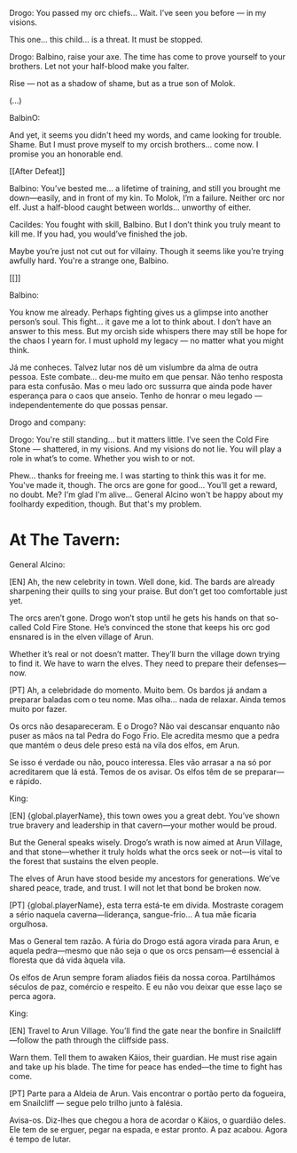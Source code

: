 Drogo:
You passed my orc chiefs... Wait. I’ve seen you before — in my visions.

This one… this child... is a threat. It must be stopped.

Drogo:
Balbino, raise your axe. The time has come to prove yourself to your brothers.
Let not your half-blood make you falter.

Rise — not as a shadow of shame, but as a true son of Molok.

(...)

BalbinO:

And yet, it seems you didn't heed my words, and came looking for trouble. Shame. But I must prove myself to my orcish brothers... come now. I promise you an honorable end.


[[After Defeat]]

Balbino:
You’ve bested me… a lifetime of training, and still you brought me down—easily, and in front of my kin.
To Molok, I’m a failure. Neither orc nor elf. Just a half-blood caught between worlds… unworthy of either.

Cacildes:
You fought with skill, Balbino.
But I don’t think you truly meant to kill me. If you had, you would’ve finished the job.

Maybe you’re just not cut out for villainy. Though it seems like you’re trying awfully hard.
You're a strange one, Balbino.

[[]]

Balbino:

You know me already. Perhaps fighting gives us a glimpse into another person’s soul.
This fight… it gave me a lot to think about. I don’t have an answer to this mess.
But my orcish side whispers there may still be hope for the chaos I yearn for.
I must uphold my legacy — no matter what you might think.

Já me conheces. Talvez lutar nos dê um vislumbre da alma de outra pessoa.
Este combate... deu-me muito em que pensar. Não tenho resposta para esta confusão.
Mas o meu lado orc sussurra que ainda pode haver esperança para o caos que anseio.
Tenho de honrar o meu legado — independentemente do que possas pensar.


Drogo and company:

Drogo:
You're still standing... but it matters little.
I’ve seen the Cold Fire Stone — shattered, in my visions. And my visions do not lie.
You will play a role in what’s to come. Whether you wish to or not.



Phew... thanks for freeing me. I was starting to think this was it for me. You've made it, though. The orcs are gone for good...
You’ll get a reward, no doubt. Me? I'm glad I'm alive... General Alcino won't be happy about my foolhardy expedition, though. But that's my problem.

# At The Tavern:

General Alcino:

[EN]
Ah, the new celebrity in town. Well done, kid. The bards are already sharpening their quills to sing your praise. But don’t get too comfortable just yet.

The orcs aren’t gone. Drogo won’t stop until he gets his hands on that so-called Cold Fire Stone. He’s convinced the stone that keeps his orc god ensnared is in the elven village of Arun.

Whether it’s real or not doesn’t matter. They’ll burn the village down trying to find it. We have to warn the elves. They need to prepare their defenses—now.

[PT]
Ah, a celebridade do momento. Muito bem. Os bardos já andam a preparar baladas com o teu nome. Mas olha… nada de relaxar. Ainda temos muito por fazer.

Os orcs não desapareceram. E o Drogo? Não vai descansar enquanto não puser as mãos na tal Pedra do Fogo Frio. Ele acredita mesmo que a pedra que mantém o deus dele preso está na vila dos elfos, em Arun.

Se isso é verdade ou não, pouco interessa. Eles vão arrasar a na só por acreditarem que lá está. Temos de os avisar. Os elfos têm de se preparar—e rápido.

King:

[EN]
{global.playerName}, this town owes you a great debt. You’ve shown true bravery and leadership in that cavern—your mother would be proud.

But the General speaks wisely. Drogo’s wrath is now aimed at Arun Village, and that stone—whether it truly holds what the orcs seek or not—is vital to the forest that sustains the elven people.

The elves of Arun have stood beside my ancestors for generations. We’ve shared peace, trade, and trust. I will not let that bond be broken now.

[PT]
{global.playerName}, esta terra está-te em dívida. Mostraste coragem a sério naquela caverna—liderança, sangue-frio… A tua mãe ficaria orgulhosa.

Mas o General tem razão. A fúria do Drogo está agora virada para Arun, e aquela pedra—mesmo que não seja o que os orcs pensam—é essencial à floresta que dá vida àquela vila.

Os elfos de Arun sempre foram aliados fiéis da nossa coroa. Partilhámos séculos de paz, comércio e respeito. E eu não vou deixar que esse laço se perca agora.

King:

[EN]
Travel to Arun Village. You’ll find the gate near the bonfire in Snailcliff—follow the path through the cliffside pass.

Warn them. Tell them to awaken Käios, their guardian. He must rise again and take up his blade. The time for peace has ended—the time to fight has come.

[PT]
Parte para a Aldeia de Arun. Vais encontrar o portão perto da fogueira, em Snailcliff — segue pelo trilho junto à falésia.

Avisa-os. Diz-lhes que chegou a hora de acordar o Käios, o guardião deles. Ele tem de se erguer, pegar na espada, e estar pronto. A paz acabou. Agora é tempo de lutar.